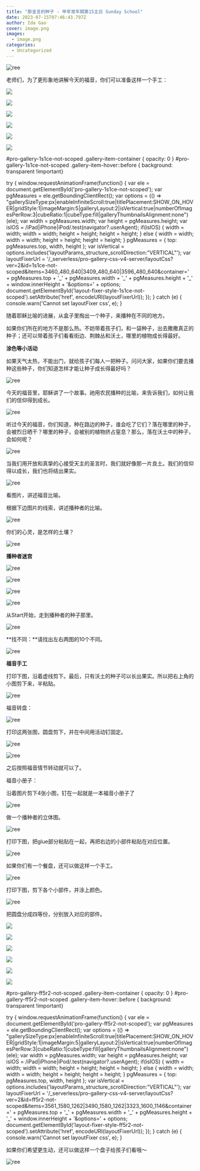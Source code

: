 ```yaml
---
title: "那圣言的种子 - 甲年常年期第15主日 Sunday School"
date: 2023-07-15T07:46:43.797Z
author: Ida Gao
cover: image.png
images:
  - image.png
categories:
  - Uncategorized
---
```


  

<!--more-->

![ree](https://static.wixstatic.com/media/55472c_a7a6d6431dae4a45bb957d40e94c623a~mv2.png)

老师们，为了更形象地讲解今天的福音，你们可以准备这样一个手工：

![](https://static.wixstatic.com/media/55472c_ffc096fe7bb0418391aa618294bab042~mv2.jpg)

![](https://static.wixstatic.com/media/55472c_ffc096fe7bb0418391aa618294bab042~mv2.jpg)

![](https://static.wixstatic.com/media/55472c_d0259bc9c31e40659110bdc5dc239b72~mv2.jpg)

![](https://static.wixstatic.com/media/55472c_d0259bc9c31e40659110bdc5dc239b72~mv2.jpg)

![](https://static.wixstatic.com/media/55472c_3a7f3ff757d8428e886f3f87adae9ca3~mv2.jpg)

![](https://static.wixstatic.com/media/55472c_3a7f3ff757d8428e886f3f87adae9ca3~mv2.jpg)

#pro-gallery-1s1ce-not-scoped .gallery-item-container { opacity: 0 } #pro-gallery-1s1ce-not-scoped .gallery-item-hover::before { background: transparent !important}

try { window.requestAnimationFrame(function() { var ele = document.getElementById('pro-gallery-1s1ce-not-scoped'); var pgMeasures = ele.getBoundingClientRect(); var options = (() => "gallerySizeType:px|enableInfiniteScroll:true|titlePlacement:SHOW\_ON\_HOVER|gridStyle:1|imageMargin:5|galleryLayout:2|isVertical:true|numberOfImagesPerRow:3|cubeRatio:1|cubeType:fill|galleryThumbnailsAlignment:none")(ele); var width = pgMeasures.width; var height = pgMeasures.height; var isIOS = /iPad|iPhone|iPod/.test(navigator?.userAgent); if(isIOS) { width = width; width = width; height = height; height = height; } else { width = width; width = width; height = height; height = height; } pgMeasures = { top: pgMeasures.top, width, height }; var isVertical = options.includes('layoutParams\_structure\_scrollDirection:"VERTICAL"'); var layoutFixerUrl = '/\_serverless/pro-gallery-css-v4-server/layoutCss?ver=2&id=1s1ce-not-scoped&items=3460\_480\_640|3409\_480\_640|3596\_480\_640&container=' + pgMeasures.top + '\_' + pgMeasures.width + '\_' + pgMeasures.height + '\_' + window.innerHeight + '&options=' + options; document.getElementById('layout-fixer-style-1s1ce-not-scoped').setAttribute('href', encodeURI(layoutFixerUrl)); }); } catch (e) { console.warn('Cannot set layoutFixer css', e); }

随着耶稣比喻的进展，从盒子里掏出一个种子，来播种在不同的地方。

  

如果你们所在的地方不是那么热。不妨带着孩子们，和一袋种子，出去撒撒真正的种子；还可以带着孩子们看看街边、荆棘丛和沃土，哪里的植物成长得最好。

  

**涂色等小活动**

  

如果天气太热，不能出门，就给孩子们每人一把种子。问问大家，如果你们要去播种这些种子，你们知道怎样才能让种子成长得最好吗？

![ree](https://static.wixstatic.com/media/55472c_a8b8ef5ef849493d9480b8c83bfe66d4~mv2.webp/v1/fill/w_147,h_190,al_c,q_80,usm_0.66_1.00_0.01,blur_2,enc_avif,quality_auto/55472c_a8b8ef5ef849493d9480b8c83bfe66d4~mv2.webp)

今天的福音里，耶稣讲了一个故事。祂用农民播种的比喻，来告诉我们，如何让我们的信仰得到成长。

![ree](https://static.wixstatic.com/media/55472c_7a563b0b4eb24461bdc17e5f1135ab4f~mv2.jpg)

听过今天的福音，你们知道，种在路边的种子，谁会吃了它们？落在哪里的种子，会被烈日晒干？哪里的种子，会被别的植物挤占窒息？那么，落在沃土中的种子，会如何呢？

  

![ree](https://static.wixstatic.com/media/55472c_ce5d86d38a544987b7bb1e1bc5efda46~mv2.gif/v1/fill/w_115,h_163,al_c,usm_0.66_1.00_0.01,blur_2,pstr/55472c_ce5d86d38a544987b7bb1e1bc5efda46~mv2.gif)

当我们用开放和真挚的心接受天主的圣言时，我们就好像那一片良土。我们的信仰得以成长，我们也将结出果实。

  

![ree](https://static.wixstatic.com/media/55472c_edbfc95287f94e6a8968e3e19c147fc4~mv2.jpg)

看图片，讲述福音比喻。

根据下边图片的线索，讲述播种者的比喻。

  

![ree](https://static.wixstatic.com/media/55472c_f1396ccdc9fb4d06b98abeb024e9a1e1~mv2.jpg)

你们的心灵，是怎样的土壤？

![ree](https://static.wixstatic.com/media/55472c_77f9bac9fe2e47bdbb4610d6664c3457~mv2.jpg)

  

**播种者迷宫**

![ree](https://static.wixstatic.com/media/55472c_fc303aae1e4a407ab94e8621c08d0a86~mv2.png)

  

![ree](https://static.wixstatic.com/media/55472c_326e05e54e244154a9e2472d0f851c29~mv2.png)

  

![ree](https://static.wixstatic.com/media/55472c_6a2701d0a3ff4c7a80235a29a897e5dc~mv2.png)

  

![ree](https://static.wixstatic.com/media/55472c_791858eaee264bd19a8657369982ac78~mv2.png)

  

从Start开始，走到播种者的种子那里。

![ree](https://static.wixstatic.com/media/55472c_63bbc4ca65b24d23b5c9eb7daf1bf92b~mv2.png)

**找不同：**请找出左右两图的10个不同。

![ree](https://static.wixstatic.com/media/55472c_2c3325a74d744552ad02fcd818c255d7~mv2.png)

  

**福音手工**

  

打印下图，沿着虚线剪下。最后，只有沃土的种子可以长出果实。所以把右上角的小图剪下来，半粘贴。

![ree](https://static.wixstatic.com/media/55472c_0df051c81668494283efbac26ab6982c~mv2.jpg)

福音转盘：

![ree](https://static.wixstatic.com/media/55472c_f62217fcff6c41b594677669e62c71aa~mv2.webp/v1/fill/w_147,h_120,al_c,q_80,usm_0.66_1.00_0.01,blur_2,enc_avif,quality_auto/55472c_f62217fcff6c41b594677669e62c71aa~mv2.webp)

  

打印这两张图，圆盘剪下，并在中间用活动钉固定。

  

![ree](https://static.wixstatic.com/media/55472c_34f910bb109546b999370197389e339e~mv2.png)

  

![ree](https://static.wixstatic.com/media/55472c_26424aba2d9f42198c303f408128c229~mv2.png)

之后按照福音情节转动就可以了。

  

福音小册子：

沿着图片剪下4张小图，钉在一起就是一本福音小册子了

![ree](https://static.wixstatic.com/media/55472c_47a50d31f90d4831a616d576fb57b686~mv2.png)

  

做一个播种者的立体图。

![ree](https://static.wixstatic.com/media/55472c_f39d9775858c4dc28e41c8b7dadb22a6~mv2.png)

打印下图，把glue部分粘贴在一起，再把右边的小部件粘贴在对应位置。

![ree](https://static.wixstatic.com/media/55472c_bd27c034dcd1469e97f6018b998c40b8~mv2.png)

如果你们有一个餐盘，还可以做这样一个手工。

![ree](https://static.wixstatic.com/media/55472c_ae0826072333469d822542ef40c7e526~mv2.jpg)

打印下图，剪下各个小部件，并涂上颜色。

![ree](https://static.wixstatic.com/media/55472c_2cf3a7c713c740cd9694d1b2213f3790~mv2.png)

把圆盘分成四等份，分别放入对应的部件。

![](https://static.wixstatic.com/media/55472c_ba3f5fbfb41041918d09ccbbd51d3777~mv2.png)

![](https://static.wixstatic.com/media/55472c_ba3f5fbfb41041918d09ccbbd51d3777~mv2.png)

![](https://static.wixstatic.com/media/55472c_82f3ececdce84f27b5178bd988521740~mv2.png)

![](https://static.wixstatic.com/media/55472c_82f3ececdce84f27b5178bd988521740~mv2.png)

![](https://static.wixstatic.com/media/55472c_6f21474c53864ed1bd425511f51a53b8~mv2.png)

![](https://static.wixstatic.com/media/55472c_6f21474c53864ed1bd425511f51a53b8~mv2.png)

#pro-gallery-ff5r2-not-scoped .gallery-item-container { opacity: 0 } #pro-gallery-ff5r2-not-scoped .gallery-item-hover::before { background: transparent !important}

try { window.requestAnimationFrame(function() { var ele = document.getElementById('pro-gallery-ff5r2-not-scoped'); var pgMeasures = ele.getBoundingClientRect(); var options = (() => "gallerySizeType:px|enableInfiniteScroll:true|titlePlacement:SHOW\_ON\_HOVER|gridStyle:1|imageMargin:5|galleryLayout:2|isVertical:true|numberOfImagesPerRow:3|cubeRatio:1|cubeType:fill|galleryThumbnailsAlignment:none")(ele); var width = pgMeasures.width; var height = pgMeasures.height; var isIOS = /iPad|iPhone|iPod/.test(navigator?.userAgent); if(isIOS) { width = width; width = width; height = height; height = height; } else { width = width; width = width; height = height; height = height; } pgMeasures = { top: pgMeasures.top, width, height }; var isVertical = options.includes('layoutParams\_structure\_scrollDirection:"VERTICAL"'); var layoutFixerUrl = '/\_serverless/pro-gallery-css-v4-server/layoutCss?ver=2&id=ff5r2-not-scoped&items=3561\_1580\_1262|3490\_1580\_1262|3323\_1600\_1146&container=' + pgMeasures.top + '\_' + pgMeasures.width + '\_' + pgMeasures.height + '\_' + window.innerHeight + '&options=' + options; document.getElementById('layout-fixer-style-ff5r2-not-scoped').setAttribute('href', encodeURI(layoutFixerUrl)); }); } catch (e) { console.warn('Cannot set layoutFixer css', e); }

  

如果你们希望更生动，还可以做这样一个盘子给孩子们看哦～

![ree](https://static.wixstatic.com/media/55472c_b9cd25d683734553b6ba10fa3a0de5f3~mv2.jpg)
